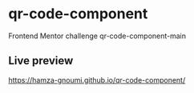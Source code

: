 # qr-code-component
Frontend Mentor challenge qr-code-component-main
## Live preview 
https://hamza-gnoumi.github.io/qr-code-component/
